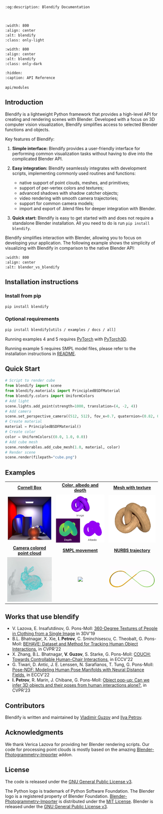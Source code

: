 ```{eval-rst}
:og:description: Blendify Documentation
```

<br/>

```{image} _static/logo/blendify_logo_light_bg.png
:width: 800
:align: center
:alt: blendify
:class: only-light
```

```{image} _static/logo/blendify_logo_dark_bg.png
:width: 800
:align: center
:alt: blendify
:class: only-dark
```

```{toctree}
:hidden:
:caption: API Reference

api/modules
```

## Introduction
Blendify is a lightweight Python framework that provides a high-level API for creating and rendering scenes with Blender. Developed with a focus on 3D computer vision visualization, Blendify simplifies access to selected Blender functions and objects.

Key features of Blendify:

1. **Simple interface:** Blendify provides a user-friendly interface for performing common visualization tasks without having to dive into the complicated Blender API.

2. **Easy integration:** Blendify seamlessly integrates with development scripts, implementing
commonly used routines and functions:
    * native support of point clouds, meshes, and primitives;
    * support of per-vertex colors and textures;
    * advanced shadows with shadow catcher objects;
    * video rendering with smooth camera trajectories;
    * support for common camera models;
    * import and export of .blend files for deeper integration with Blender.

3. **Quick start:** Blendify is easy to get started with and does not require a standalone Blender installation. All you need to do is run `pip install blendify`.

Blendify simplifies interaction with Blender, allowing you to focus on developing your application. 
The following example shows the simplicity of visualizing with Blendify in comparison to the native Blender API:

```{image} _static/examples/blender_api_vs_blendify.jpg
:width: 800
:align: center
:alt: blender_vs_blendify
```

## Installation instructions
### Install from pip
```bash
pip install blendify
```
### Optional requirements
```bash
pip install blendify[utils / examples / docs / all]
```

Running examples 4 and 5 requires [PyTorch](https://pytorch.org/) with [PyTorch3D](https://github.com/facebookresearch/pytorch3d/blob/main/INSTALL.md).

Running example 5 requires SMPL model files, please refer to the installation instructions in 
[README](https://github.com/vchoutas/smplx#downloading-the-model).


## Quick Start
```python
# Script to render cube
from blendify import scene
from blendify.materials import PrincipledBSDFMaterial
from blendify.colors import UniformColors
# Add light
scene.lights.add_point(strength=1000, translation=(4, -2, 4))
# Add camera
scene.set_perspective_camera((512, 512), fov_x=0.7, quaternion=(0.82, 0.42, 0.18, 0.34), translation=(5, -5, 5))
# Create material
material = PrincipledBSDFMaterial()
# Create color
color = UniformColors((0.0, 1.0, 0.0))
# Add cube mesh
scene.renderables.add_cube_mesh(1.0, material, color)
# Render scene
scene.render(filepath="cube.png")
```


## Examples
<table>
  <tr align="center">
    <td><a href="https://github.com/ptrvilya/blendify/blob/main/examples/01_cornell_box.py"><b>Cornell Box</b></a></td>
    <td><a href="https://github.com/ptrvilya/blendify/blob/main/examples/02_color_albedo_depth.py"><b>Color, albedo and depth</b></a></td>
    <td><a href="https://github.com/ptrvilya/blendify/blob/main/examples/03_mesh_with_texture.py"><b>Mesh with texture</b></a></td>
  </tr>
  <tr align="center">
    <td><img src="_static/examples/01_cornell_box.jpg" width="310px"/></td>
    <td><img src="_static/examples/02_color_albedo_depth.jpg" width="310px"/></td>
    <td><img src="_static/examples/03_mesh_with_texture.jpg" width="310px"/></td>
  </tr>
  <tr align="center">
    <td><a href="https://github.com/ptrvilya/blendify/blob/main/examples/04_camera_colored_point_cloud.py"><b>Camera colored point cloud</b></a></td>
    <td><a href="https://github.com/ptrvilya/blendify/blob/main/examples/05_smpl_movement.py"><b>SMPL movement</b></a></td>
    <td><a href="https://github.com/ptrvilya/blendify/blob/main/examples/06_nurbs_trajectory.py"><b>NURBS trajectory</b></a></td>
  </tr>
  <tr align="center">
    <td><img src="_static/examples/04_camera_colored_point_cloud.gif" width="310px"/></td>
    <td><img src="_static/examples/05_smpl_movement.gif" width="310px"/></td>
    <td><img src="_static/examples/06_nurbs_trajectory.gif" width="310px"/></td>
  </tr>
</table>


## Works that use blendify
* V. Lazova, E. Insafutdinov, G. Pons-Moll: [360-Degree Textures of People in Clothing from a Single Image](https://virtualhumans.mpi-inf.mpg.de/360tex/)
in 3DV'19
* B.L. Bhatnagar, X. Xie, **I. Petrov**, C. Sminchisescu, C. Theobalt, G. Pons-Moll: 
  [BEHAVE: Dataset and Method for Tracking Human Object Interactions](https://virtualhumans.mpi-inf.mpg.de/behave/), in CVPR'22
* X. Zhang, B.L. Bhatnagar, **V. Guzov**, S. Starke, G. Pons-Moll: 
  [COUCH: Towards Controllable Human-Chair Interactions](https://virtualhumans.mpi-inf.mpg.de/couch/), in ECCV'22
* G. Tiwari, D. Antic, J. E. Lenssen, N. Sarafianos, T. Tung, G. Pons-Moll: [Pose-NDF: 
Modeling Human Pose Manifolds with Neural Distance Fields](https://virtualhumans.mpi-inf.mpg.de/posendf/), in ECCV'22
* **I. Petrov**, R. Marin, J. Chibane, G. Pons-Moll: [Object pop-up: Can we infer 3D objects and their poses from human interactions alone?](https://virtualhumans.mpi-inf.mpg.de/object_popup/), in CVPR'23

## Contributors
Blendify is written and maintained by [Vladimir Guzov](https://github.com/vguzov) and [Ilya Petrov](https://github.com/ptrvilya).


## Acknowledgments
We thank Verica Lazova for providing her Blender rendering scripts. 
Our code for processing point clouds is mostly based on the amazing [Blender-Photogrammetry-Importer][BPI] addon.


## License
The code is released under the [GNU General Public License v3][GNU GPL v3].

The Python logo is trademark of Python Software Foundation.
The Blender logo is a registered property of Blender Foundation.
[Blender-Photogrammetry-Importer][BPI] is distributed under the [MIT License][BPI license]. 
Blender is released under the [GNU General Public License v3][GNU GPL v3]. 

[GNU GPL v3]: https://www.gnu.org/licenses/gpl-3.0.html
[BPI]: https://github.com/SBCV/Blender-Addon-Photogrammetry-Importer
[BPI license]: https://github.com/SBCV/Blender-Addon-Photogrammetry-Importer/blob/master/README.md
